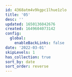 ```yaml
---
id: 4368atm4v9kgpc1lhue1zlo
title: '05'
desc: ''
updated: 1650136042676
created: 1649604073142
config:
  global:
    enableBackLinks: false
date: '2022-03-01'
skipLevels: 1
has_collection: true
sort_by: date
sort_order: reverse
---
```


